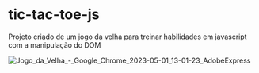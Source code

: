 # tic-tac-toe-js
Projeto criado de um jogo da velha para treinar habilidades em javascript com a manipulação do DOM

![Jogo_da_Velha_-_Google_Chrome_2023-05-01_13-01-23_AdobeExpress](https://user-images.githubusercontent.com/43914674/235484110-1ea2c7ef-f603-433a-95c9-655cf263e733.gif)
